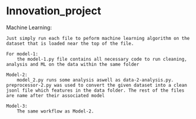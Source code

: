 # Innovation_project

Machine Learning:

    Just simply run each file to peform machine learning algorithm on the dataset that is loaded near the top of the file. 

    For model-1:
        the model-1.py file contains all necessary code to run cleaning, analysis and ML on the data within the same folder

    Model-2:
        model_2.py runs some analysis aswell as data-2-analysis.py. preprocessor-2.py was used to convert the given dataset into a clean jsonl file which features in the data folder. The rest of the files are name after their associated model

    Model-3:
        The same workflow as Model-2.


